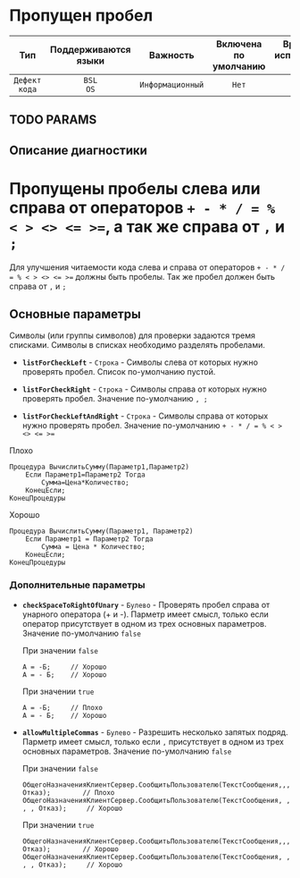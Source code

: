 # Пропущен пробел

| Тип | Поддерживаются<br/>языки | Важность | Включена<br/>по умолчанию | Время на<br/>исправление (мин) | Тэги |
| :-: | :-: | :-: | :-: | :-: | :-: |
| `Дефект кода` | `BSL`<br/>`OS` | `Информационный` | `Нет` | `1` | `badpractice` |


## TODO PARAMS

## Описание диагностики

# Пропущены пробелы слева или справа от операторов `+ - * / = % < > <> <= >=`, а так же справа от `,` и `;`

Для улучшения читаемости кода слева и справа от операторов `+ - * / = % < > <> <= >=` должны быть пробелы.
Так же пробел должен быть справа от `,` и `;`  

## Основные параметры

Символы (или группы символов) для проверки задаются тремя списками. Символы в списках необходимо разделять пробелами.

* **`listForCheckLeft`** - `Строка` - Символы  слева от которых нужно проверять пробел.
 Список по-умолчанию пустой.

* **`listForCheckRight`** - `Строка` - Символы справа от которых нужно проверять пробел.
 Значение по-умолчанию `, ;`

* **`listForCheckLeftAndRight`** - `Строка` - Символы справа от которых нужно проверять пробел.
 Значение по-умолчанию `+ - * / = % < > <> <= >=`

Плохо

```Bsl
Процедура ВычислитьСумму(Параметр1,Параметр2)
    Если Параметр1=Параметр2 Тогда
        Сумма=Цена*Количество;
    КонецЕсли;
КонецПроцедуры
```

Хорошо

```Bsl
Процедура ВычислитьСумму(Параметр1, Параметр2)
    Если Параметр1 = Параметр2 Тогда
        Сумма = Цена * Количество;
    КонецЕсли;
КонецПроцедуры
```

### Дополнительные параметры

* **`checkSpaceToRightOfUnary`** - `Булево` - Проверять пробел справа от унарного оператора (+ и -).
Парметр имеет смысл, только если оператор присутствует в одном из трех основных параметров. Значение по-умолчанию `false`
    
    При значении `false` 
    ```bsl
    А = -Б;     // Хорошо
    А = - Б;    // Хорошо
    ```
    При значении `true` 
    ```bsl
    А = -Б;     // Плохо
    А = - Б;    // Хорошо
    ```
* **`allowMultipleCommas`** - `Булево` - Разрешить несколько запятых подряд.
Парметр имеет смысл, только если `,` присутствует в одном из трех основных параметров. Значение по-умолчанию `false`
    
    При значении `false` 
    ```bsl
    ОбщегоНазначенияКлиентСервер.СообщитьПользователю(ТекстСообщения,,,, Отказ);        // Плохо
    ОбщегоНазначенияКлиентСервер.СообщитьПользователю(ТекстСообщения, , , , Отказ);     // Хорошо
    ```
    При значении `true` 
    ```bsl
    ОбщегоНазначенияКлиентСервер.СообщитьПользователю(ТекстСообщения,,,, Отказ);        // Хорошо
    ОбщегоНазначенияКлиентСервер.СообщитьПользователю(ТекстСообщения, , , , Отказ);     // Хорошо
    ```
